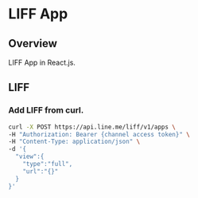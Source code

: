 # LIFF App

## Overview
LIFF App in React.js.

## LIFF

### Add LIFF from curl.
```sh
curl -X POST https://api.line.me/liff/v1/apps \
-H "Authorization: Bearer {channel access token}" \
-H "Content-Type: application/json" \
-d '{
  "view":{
    "type":"full",
    "url":"{}"
  }
}'
```